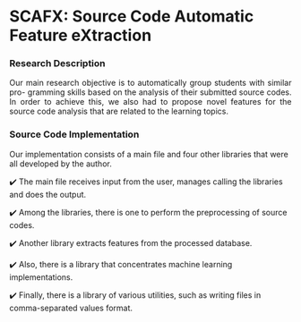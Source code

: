 <h1>SCAFX: Source Code Automatic Feature eXtraction</h1>

### Research Description 
<p align="justify">
Our main research objective is to automatically group students with similar pro- gramming skills based on the analysis of their submitted source codes. In order to achieve this, we also had to propose novel features for the source code analysis that are related to the learning topics.
</p>

### Source Code Implementation
Our implementation consists of a main file and four other libraries that were all developed by the author. 

:heavy_check_mark: The main file receives input from the user, manages calling the libraries and does the output. 

:heavy_check_mark: Among the libraries, there is one to perform the preprocessing of source codes. 

:heavy_check_mark: Another library extracts features from the processed database. 

:heavy_check_mark: Also, there is a library that concentrates machine learning implementations. 

:heavy_check_mark: Finally, there is a library of various utilities, such as writing files in comma-separated values format.
